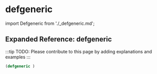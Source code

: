 # defgeneric

import Defgeneric from './_defgeneric.md';

<Defgeneric />

## Expanded Reference: defgeneric

:::tip
TODO: Please contribute to this page by adding explanations and examples
:::

```lisp
(defgeneric )
```
